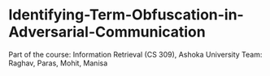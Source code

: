 # Identifying-Term-Obfuscation-in-Adversarial-Communication
Part of the course: Information Retrieval (CS 309), Ashoka University
Team: Raghav, Paras, Mohit, Manisa
